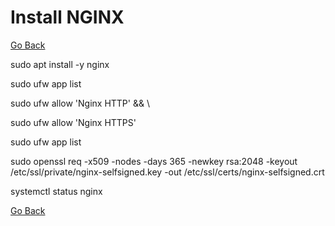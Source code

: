 # Install NGINX

[Go Back](./../README.md)

sudo apt install -y nginx

sudo ufw app list

sudo ufw allow 'Nginx HTTP' && \

sudo ufw allow 'Nginx HTTPS'

sudo ufw app list

sudo openssl req -x509 -nodes -days 365 -newkey rsa:2048 -keyout /etc/ssl/private/nginx-selfsigned.key -out /etc/ssl/certs/nginx-selfsigned.crt

systemctl status nginx

[Go Back](./../README.md)